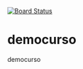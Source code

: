 [![Board Status](https://dev.azure.com/amrayo/8d1e4501-7628-4fd8-bb85-8457f50f9cf2/0fd8833d-ca1d-4f22-96a9-0da6b06c4b9d/_apis/work/boardbadge/63267f7b-9609-4ebf-baa7-330d3a2f0c41)](https://dev.azure.com/amrayo/8d1e4501-7628-4fd8-bb85-8457f50f9cf2/_boards/board/t/0fd8833d-ca1d-4f22-96a9-0da6b06c4b9d/Microsoft.RequirementCategory)
# democurso
democurso
